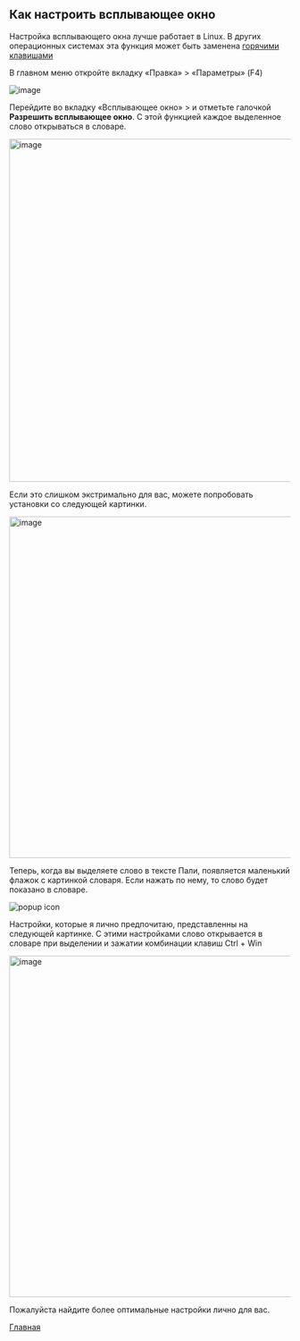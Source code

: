 ## Как настроить всплывающее окно

Настройка всплывающего окна лучше работает в Linux. В других операционных системах эта функция может быть заменена [горячими клавишами](https://devamitta.github.io/pali/setup_hotkey_ru.html)

В главном меню откройте вкладку «Правка» > «Параметры» (F4)

![image](https://user-images.githubusercontent.com/39419221/153721786-c34a2381-ae3c-4f27-88bc-e5095632b744.png)

Перейдите во вкладку  «Всплывающее окно» > и отметьте галочкой **Разрешить всплывающее окно**. С этой функцией каждое выделенное слово открываться в словаре.

<img width="614" alt="image" src="https://user-images.githubusercontent.com/39419221/153722139-1905eac5-78e1-4944-9bc2-c4b9a743d8e3.png">

Если это слишком экстримально для вас, можете попробовать установки со следующей картинки.

<img width="611" alt="image" src="https://user-images.githubusercontent.com/39419221/153722175-a0d13831-1a2f-4921-8647-776953e01d6f.png">

Теперь, когда вы выделяете слово в тексте Пали, появляется маленький флажок с картинкой словаря. Если нажать по нему, то слово будет показано в словаре.

![popup icon](https://user-images.githubusercontent.com/64521731/152181555-5c77c7e2-6085-4e5b-9f13-e25ceaffc7ad.png)

Настройки, которые я лично предпочитаю, представленны на следующей картинке. С этими настройками слово открывается в словаре при выделении и зажатии комбинации клавиш Ctrl + Win 

<img width="611" alt="image" src="https://user-images.githubusercontent.com/39419221/153722134-56958220-f9f1-4897-8fff-97e914f41fa7.png">

Пожалуйста найдите более оптимальные настройки лично для вас.

[Главная](https://devamitta.github.io/pali/index.html)
